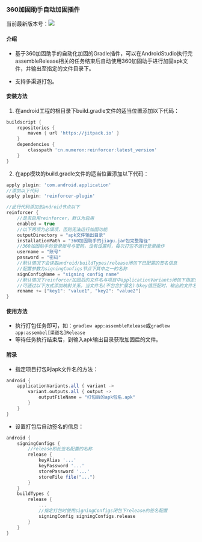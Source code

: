 ### 360加固助手自动加固插件

当前最新版本号：[![](https://jitpack.io/v/cn.numeron/reinforcer.svg)](https://jitpack.io/#cn.numeron/reinforcer)

#### 介绍

* 基于360加固助手的自动化加固的Gradle插件，可以在AndroidStudio执行完assembleRelease相关的任务结束后自动使用360加固助手进行加固apk文件，并输出至指定的文件目录下。

* 支持多渠道打包。

#### 安装方法

1. 在android工程的根目录下build.gradle文件的适当位置添加以下代码：

```groovy
buildscript {
    repositories {
        maven { url 'https://jitpack.io' }
    }
    dependencies {
        classpath 'cn.numeron:reinforcer:latest_version'
    }
}
```

2. 在app模块的build.gradle文件的适当位置添加以下代码：

```groovy
apply plugin: 'com.android.application'
//添加以下代码
apply plugin: 'reinforcer-plugin'

//此行代码添加到android节点以下
reinforcer {
    //是否启用reinforcer，默认为启用
    enabled = true
    //以下两项为必填项，否则无法运行加固功能
    outputDirectory = "apk文件输出目录"
    installationPath = "360加固助手的jiagu.jar包完整路径"
    //360加固助手的登录账号与密码，没有设置时，每次打包不进行登录操作
    username = "账号"
    password = "密码"
    //默认情况下会读取android/buildTypes/release闭包下已配置的签名信息
    //配置参数为signingConfigs节点下其中之一的名称
    signConfigName = "signing config name"
    //默认情况下reinforcer加固后的文件名与项目中applicationVariants闭包下指定的文件名相同
    //可通过以下方式添加映射关系，当文件名(不包含扩展名)与key值匹配时，输出的文件名会修改为value的值
    rename += ["key1": "value1", "key2": "value2"]
}

```

#### 使用方法

* 执行打包任务即可，如：`gradlew app:assembleRelease`或`gradlew app:assembel[渠道名]Release`
* 等待任务执行结束后，到输入apk输出目录获取加固后的文件。

#### 附录

* 指定项目打包时apk文件名的方法：
```groovy
android {
    applicationVariants.all { variant ->
        variant.outputs.all { output ->
            outputFileName = "打包后的apk包名.apk"
        }
    }
}
```

* 设置打包后自动签名的信息：
```groovy
android {
    signingConfigs {
        //release即此签名配置的名称
        release {
            keyAlias '...'
            keyPassword '...'
            storePassword '...'
            storeFile file("...")
        }
    }
    buildTypes {
        release {
            ...
            //指定打包时使用signingConfigs闭包下release的签名配置
            signingConfig signingConfigs.release
        }
    }
}
```